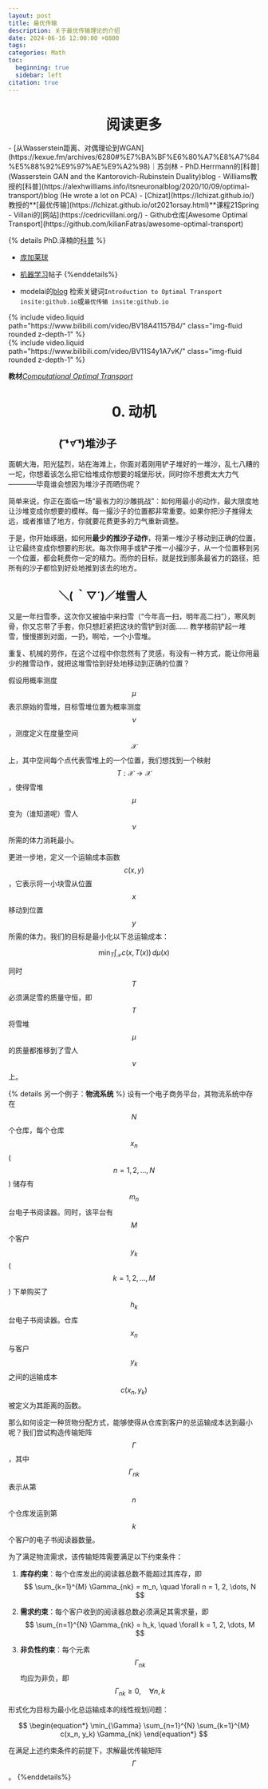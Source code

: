 ```yaml
---
layout: post
title: 最优传输
description: 关于最优传输理论的介绍
date: 2024-06-16 12:00:00 +0800
tags: 
categories: Math
toc:
  beginning: true
  sidebar: left
citation: true
---
```


<h1 style="text-align: center;">阅读更多 </h1>
- [从Wasserstein距离、对偶理论到WGAN](https://kexue.fm/archives/6280#%E7%BA%BF%E6%80%A7%E8%A7%84%E5%88%92%E9%97%AE%E9%A2%98)｜苏剑林 
- PhD.Herrmann的[科普](Wasserstein GAN and the Kantorovich-Rubinstein Duality)blog
- Williams教授的[科普](https://alexhwilliams.info/itsneuronalblog/2020/10/09/optimal-transport/)blog (He wrote a lot on PCA)
- [Chizat](https://lchizat.github.io/)教授的**[最优传输](https://lchizat.github.io/ot2021orsay.html)**课程21Spring
- Villani的[网站](https://cedricvillani.org/)
- Github仓库[Awesome Optimal Transport](https://github.com/kilianFatras/awesome-optimal-transport)

{% details PhD.泽楠的[科普](https://lccurious.github.io/blog/2020/optimal-transport/#fn:1) %}
- [庞加莱球](https://lccurious.github.io/blog/2020/Poincare-Ball-Model/)
- [机器学习](https://lccurious.github.io/blog/category/%E6%9C%BA%E5%99%A8%E5%AD%A6%E4%B9%A0/)帖子
{%enddetails%}

- modelai的[blog](http://modelai.gettysburg.edu/2020/wgan/Resources/Lesson4/IntuitiveGuideOT1.htm)
检索关键词`Introduction to Optimal Transport insite:github.io`或`最优传输 insite:github.io`


<div class="row mt-3">
    {% include video.liquid path="https://www.bilibili.com/video/BV18A41157B4/" class="img-fluid rounded z-depth-1" %}
</div>

<div class="row mt-3">
    {% include video.liquid path="https://www.bilibili.com/video/BV11S4y1A7vK/" class="img-fluid rounded z-depth-1" %}
</div>

**教材**_[Computational Optimal Transport](https://arxiv.org/pdf/1803.00567)_

<h1 style="text-align: center;">0. 动机</h1>

<h2 style="text-align: left; margin-left: 20%; /* 或者 padding-left: 10%; */">( ͡❛ ▿ ͡❛)堆沙子</h2>
面朝大海，阳光猛烈，站在海滩上，你面对着刚用铲子堆好的一堆沙，乱七八糟的一坨，你想着该怎么把它给堆成你想要的城堡形状，同时你不想费太大力气————毕竟谁会想因为堆沙子而晒伤呢？

简单来说，你正在面临一场“最省力的沙雕挑战”：如何用最小的动作，最大限度地让沙堆变成你想要的模样。每一撮沙子的位置都非常重要。如果你把沙子推得太远，或者推错了地方，你就要花费更多的力气重新调整。

于是，你开始琢磨，如何用**最少的推沙子动作**，将第一堆沙子移动到正确的位置，让它最终变成你想要的形状。每次你用手或铲子推一小撮沙子，从一个位置移到另一个位置，都会耗费你一定的精力。而你的目标，就是找到那条最省力的路径，把所有的沙子都恰到好处地推到该去的地方。

<h2 style="text-align: left; margin-left: 20%; /* 或者 padding-left: 10%; */">＼( ｀▽´)／堆雪人</h2>

又是一年扫雪季，这次你又被抽中来扫雪（“今年高一扫，明年高二扫”），寒风刺骨，你又忘带了手套，你只想赶紧把这块的雪铲到对面…… 教学楼前铲起一堆雪，慢慢挪到对面，一扔，啊哈，一个小雪堆。

重复、机械的劳作，在这个过程中你忽然有了灵感，有没有一种方式，能让你用最少的推雪动作，就把这堆雪恰到好处地移动到正确的位置？

假设用概率测度$$\mu$$表示原始的雪堆，目标雪堆位置为概率测度$$\nu$$，测度定义在度量空间$$\mathcal{X}$$上，其中空间每个点代表雪堆上的一个位置，我们想找到一个映射$$T:\mathcal{X}\to\mathcal{X}$$，使得雪堆$$\mu$$变为（谁知道呢）雪人$$\nu$$所需的体力消耗最小。

更进一步地，定义一个运输成本函数$$c(x, y)$$，它表示将一小块雪从位置$$x$$ 移动到位置$$y$$ 所需的体力。我们的目标是最小化以下总运输成本：

$$
\begin{equation}
\min_{T} \int_{\mathcal{X}} c(x, T(x)) \, d\mu(x)
\end{equation}
$$

同时$$T$$必须满足雪的质量守恒，即$$T$$将雪堆$$\mu$$的质量都推移到了雪人$$\nu$$上。

{% details 另一个例子：**物流系统** %}
设有一个电子商务平台，其物流系统中存在 $$ N $$ 个仓库，每个仓库 $$ x_n $$ ($$ n = 1, 2, \dots, N $$) 储存有 $$ m_n $$ 台电子书阅读器。同时，该平台有 $$ M $$ 个客户 $$ y_k $$ ($$ k = 1, 2, \dots, M $$) 下单购买了 $$ h_k $$ 台电子书阅读器。仓库 $$ x_n $$ 与客户 $$ y_k $$ 之间的运输成本 $$ c(x_n, y_k) $$ 被定义为其距离的函数。

那么如何设定一种货物分配方式，能够使得从仓库到客户的总运输成本达到最小呢？我们尝试构造传输矩阵 $$ \Gamma $$，其中 $$ \Gamma_{nk} $$ 表示从第 $$ n $$ 个仓库发运到第 $$ k $$ 个客户的电子书阅读器数量。

为了满足物流需求，该传输矩阵需要满足以下约束条件：

1. **库存约束**：每个仓库发出的阅读器总数不能超过其库存，即
   $$
   \sum_{k=1}^{M} \Gamma_{nk} = m_n, \quad \forall n = 1, 2, \dots, N
   $$

2. **需求约束**：每个客户收到的阅读器总数必须满足其需求量，即
   $$
   \sum_{n=1}^{N} \Gamma_{nk} = h_k, \quad \forall k = 1, 2, \dots, M
   $$

3. **非负性约束**：每个元素 $$ \Gamma_{nk} $$ 均应为非负，即
   $$
   \Gamma_{nk} \geq 0, \quad \forall n, k
   $$

形式化为目标为最小化总运输成本的线性规划问题：

$$
\begin{equation*}
\min_{\Gamma} \sum_{n=1}^{N} \sum_{k=1}^{M} c(x_n, y_k) \Gamma_{nk}
\end{equation*}
$$

在满足上述约束条件的前提下，求解最优传输矩阵 $$ \Gamma $$。
{%enddetails%}
